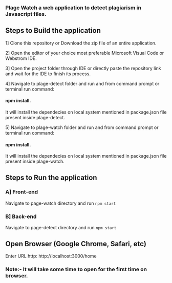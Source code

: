 ### Plage Watch a web application to detect plagiarism in Javascript files.


## Steps to Build the application

1] Clone this repository or Download the zip file of an entire application.

2] Open the editor of your choice most preferable Microsoft Visual Code or Webstrom IDE.

3] Open the project folder through IDE or directly paste the repository link and wait for the IDE to finish its process.

4] Navigate to plage-detect folder and run and from command prompt or terminal run command: 
#### npm install. 
It will install the dependecies on local system mentioned in package.json file present inside plage-detect.


5] Navigate to plage-watch folder and run and from command prompt or terminal run command: 
#### npm install. 
It will install the dependecies on local system mentioned in package.json file present inside plage-watch.


## Steps to Run the application
### A] Front-end
Navigate to page-watch directory and run `npm start`

### B] Back-end
Navigate to page-detect directory and run `npm start`

## Open Browser (Google Chrome, Safari, etc)
Enter URL http: http://localhost:3000/home

### Note:- It will take some time to open for the first time on browser.
